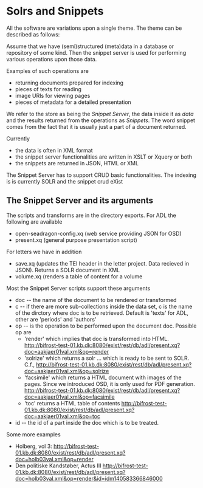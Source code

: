 # Solrs and Snippets 

All the software are variations upon a single theme. The theme can be
described as follows:

Assume that we have (semi)structured (meta)data in a database or
repository of some kind.  Then the snippet server is used for
performing various operations upon those data.

Examples of such operations are

* returning documents prepared for indexing
* pieces of texts for reading
* image URIs for viewing pages
* pieces of metadata for a detailed presentation 


We refer to the store as being the _Snippet Server_, the data inside
it as _data_ and the results returned from the operations as
_Snippets_. The word snippet comes from the fact that it is usually
just a part of a document returned.

Currently 

* the data is often in XML format
* the snippet server functionalities are written in XSLT or Xquery or both
* the snippets are returned in JSON, HTML or XML

The Snippet Server has to support CRUD basic functionalities. The
indexing is is currently SOLR and the snippet crud eXist

## The Snippet Server and its arguments

The scripts and transforms are in the directory exports. For ADL the following are
available

* open-seadragon-config.xq (web service providing JSON for OSD)
* present.xq (general purpose presentation script)

For letters we have in addition

* save.xq (updates the TEI header in the letter project. Data recieved in JSON). Returns a SOLR document in XML
* volume.xq (renders a table of content for a volume

Most the Snippet Server scripts support these arguments

* doc -- the name of the document to be rendered or transformed
* c   -- if there are more sub-collections inside the data set, c is the name of the dirctory where doc is to be retrieved. Default is 'texts' for ADL, other are 'periods' and 'authors'
* op  -- is the operation to be performed upon the document doc. Possible op are
  * 'render' which implies that doc is transformed into HTML. http://bifrost-test-01.kb.dk:8080/exist/rest/db/adl/present.xq?doc=aakjaer01val.xml&op=render
  * 'solrize' which returns a solr <add> ... </add> which is ready to be sent to SOLR. C.f., http://bifrost-test-01.kb.dk:8080/exist/rest/db/adl/present.xq?doc=aakjaer01val.xml&op=solrize
  * 'facsimile' which returns a HTML document with images of the pages. Since we introduced OSD, it is only used for PDF generation. http://bifrost-test-01.kb.dk:8080/exist/rest/db/adl/present.xq?doc=aakjaer01val.xml&op=facsimile
  * 'toc' returns a HTML table of contents http://bifrost-test-01.kb.dk:8080/exist/rest/db/adl/present.xq?doc=aakjaer01val.xml&op=toc
* id  -- the id of a part inside the doc which is to be treated. 

Some more examples

* Holberg, vol 3: http://bifrost-test-01.kb.dk:8080/exist/rest/db/adl/present.xq?doc=holb03val.xml&op=render
* Den politiske Kandstøber, Actus III http://bifrost-test-01.kb.dk:8080/exist/rest/db/adl/present.xq?doc=holb03val.xml&op=render&id=idm140583366846000